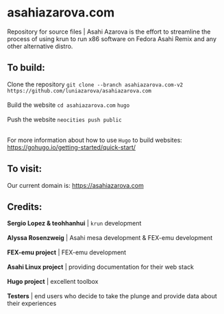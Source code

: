 # asahiazarova.com <br>
Repository for source files | Asahi Azarova is the effort to streamline the process of using krun to run x86 software on Fedora Asahi Remix and any other alternative distro.

## To build:

Clone the repository `git clone --branch asahiazarova.com-v2 https://github.com/luniazarova/asahiazarova.com` <br><br>
Build the website `cd asahiazarova.com` `hugo` <br><br>
Push the website `neocities push public` <br><br>

For more information about how to use `Hugo` to build websites: https://gohugo.io/getting-started/quick-start/

## To visit:
Our current domain is: https://asahiazarova.com

## Credits:

**Sergio Lopez & teohhanhui** | `krun` development <br><br>
**Alyssa Rosenzweig** | Asahi mesa development & FEX-emu development <br><br>
**FEX-emu project** | FEX-emu development <br><br>
**Asahi Linux project** | providing documentation for their web stack <br><br>
**Hugo project** | excellent toolbox <br><br>
**Testers** | end users who decide to take the plunge and provide data about their experiences
